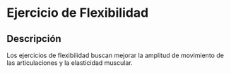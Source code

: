 # Ejercicio de Flexibilidad

## Descripción
Los ejercicios de flexibilidad buscan mejorar la amplitud de movimiento de las articulaciones y la elasticidad muscular.